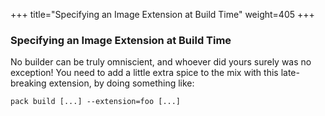 +++
title="Specifying an Image Extension at Build Time"
weight=405
+++

<!-- test:suite=dockerfiles;weight=5 -->

### Specifying an Image Extension at Build Time

No builder can be truly omniscient, and whoever did yours surely was no exception! You need to add a little extra spice to the mix with this late-breaking extension, by doing something like:

`pack build [...] --extension=foo [...]`


